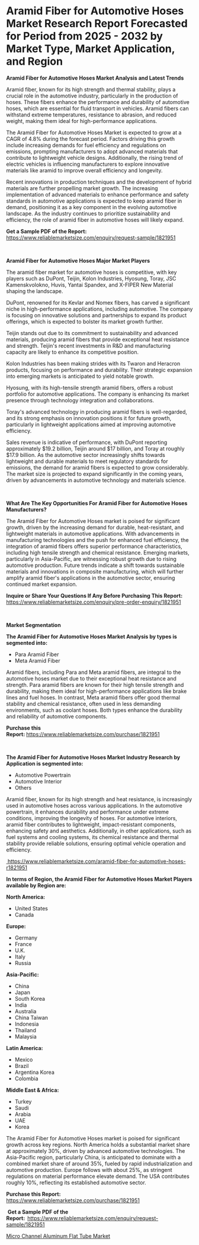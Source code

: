 <p><h1>Aramid Fiber for Automotive Hoses Market Research Report Forecasted for Period from 2025 -  2032 by Market Type, Market Application, and Region</h1></p><p><strong>Aramid Fiber for Automotive Hoses Market Analysis and Latest Trends</strong></p>
<p><p>Aramid fiber, known for its high strength and thermal stability, plays a crucial role in the automotive industry, particularly in the production of hoses. These fibers enhance the performance and durability of automotive hoses, which are essential for fluid transport in vehicles. Aramid fibers can withstand extreme temperatures, resistance to abrasion, and reduced weight, making them ideal for high-performance applications. </p><p>The Aramid Fiber for Automotive Hoses Market is expected to grow at a CAGR of 4.8% during the forecast period. Factors driving this growth include increasing demands for fuel efficiency and regulations on emissions, prompting manufacturers to adopt advanced materials that contribute to lightweight vehicle designs. Additionally, the rising trend of electric vehicles is influencing manufacturers to explore innovative materials like aramid to improve overall efficiency and longevity. </p><p>Recent innovations in production techniques and the development of hybrid materials are further propelling market growth. The increasing implementation of advanced materials to enhance performance and safety standards in automotive applications is expected to keep aramid fiber in demand, positioning it as a key component in the evolving automotive landscape. As the industry continues to prioritize sustainability and efficiency, the role of aramid fiber in automotive hoses will likely expand.</p></p>
<p><strong>Get a Sample PDF of the Report:&nbsp;</strong> <a href="https://www.reliablemarketsize.com/enquiry/request-sample/1821951?utm_campaign=2442&utm_medium=2&utm_source=Github&utm_content=ia&utm_term=03042025&utm_id=aramid-fiber-for-automotive-hoses">https://www.reliablemarketsize.com/enquiry/request-sample/1821951</a></p>
<p>&nbsp;</p>
<p><strong>Aramid Fiber for Automotive Hoses Major Market Players</strong></p>
<p><p>The aramid fiber market for automotive hoses is competitive, with key players such as DuPont, Teijin, Kolon Industries, Hyosung, Toray, JSC Kamenskvolokno, Huvis, Yantai Spandex, and X-FIPER New Material shaping the landscape. </p><p>DuPont, renowned for its Kevlar and Nomex fibers, has carved a significant niche in high-performance applications, including automotive. The company is focusing on innovative solutions and partnerships to expand its product offerings, which is expected to bolster its market growth further.</p><p>Teijin stands out due to its commitment to sustainability and advanced materials, producing aramid fibers that provide exceptional heat resistance and strength. Teijin's recent investments in R&D and manufacturing capacity are likely to enhance its competitive position.</p><p>Kolon Industries has been making strides with its Twaron and Heracron products, focusing on performance and durability. Their strategic expansion into emerging markets is anticipated to yield notable growth.</p><p>Hyosung, with its high-tensile strength aramid fibers, offers a robust portfolio for automotive applications. The company is enhancing its market presence through technology integration and collaborations.</p><p>Toray's advanced technology in producing aramid fibers is well-regarded, and its strong emphasis on innovation positions it for future growth, particularly in lightweight applications aimed at improving automotive efficiency.</p><p>Sales revenue is indicative of performance, with DuPont reporting approximately $19.2 billion, Teijin around $17 billion, and Toray at roughly $17.9 billion. As the automotive sector increasingly shifts towards lightweight and durable materials to meet regulatory standards for emissions, the demand for aramid fibers is expected to grow considerably. The market size is projected to expand significantly in the coming years, driven by advancements in automotive technology and materials science.</p></p>
<p>&nbsp;</p>
<p><strong>What Are The Key Opportunities For Aramid Fiber for Automotive Hoses Manufacturers?</strong></p>
<p><p>The Aramid Fiber for Automotive Hoses market is poised for significant growth, driven by the increasing demand for durable, heat-resistant, and lightweight materials in automotive applications. With advancements in manufacturing technologies and the push for enhanced fuel efficiency, the integration of aramid fibers offers superior performance characteristics, including high tensile strength and chemical resistance. Emerging markets, particularly in Asia-Pacific, are witnessing robust growth due to rising automotive production. Future trends indicate a shift towards sustainable materials and innovations in composite manufacturing, which will further amplify aramid fiber's applications in the automotive sector, ensuring continued market expansion.</p></p>
<p><strong>Inquire or Share Your Questions If Any Before Purchasing This Report:</strong> <a href="https://www.reliablemarketsize.com/enquiry/pre-order-enquiry/1821951?utm_campaign=2442&utm_medium=2&utm_source=Github&utm_content=ia&utm_term=03042025&utm_id=aramid-fiber-for-automotive-hoses">https://www.reliablemarketsize.com/enquiry/pre-order-enquiry/1821951</a></p>
<p>&nbsp;</p>
<p><strong>Market Segmentation</strong></p>
<p><strong>The Aramid Fiber for Automotive Hoses Market Analysis by types is segmented into:</strong></p>
<p><ul><li>Para Aramid Fiber</li><li>Meta Aramid Fiber</li></ul></p>
<p><p>Aramid fibers, including Para and Meta aramid fibers, are integral to the automotive hoses market due to their exceptional heat resistance and strength. Para aramid fibers are known for their high tensile strength and durability, making them ideal for high-performance applications like brake lines and fuel hoses. In contrast, Meta aramid fibers offer good thermal stability and chemical resistance, often used in less demanding environments, such as coolant hoses. Both types enhance the durability and reliability of automotive components.</p></p>
<p><strong>Purchase this Report:&nbsp;</strong><a href="https://www.reliablemarketsize.com/purchase/1821951?utm_campaign=2442&utm_medium=2&utm_source=Github&utm_content=ia&utm_term=03042025&utm_id=aramid-fiber-for-automotive-hoses">https://www.reliablemarketsize.com/purchase/1821951</a></p>
<p>&nbsp;</p>
<p><strong>The Aramid Fiber for Automotive Hoses Market Industry Research by Application is segmented into:</strong></p>
<p><ul><li>Automotive Powertrain</li><li>Automotive Interior</li><li>Others</li></ul></p>
<p><p>Aramid fiber, known for its high strength and heat resistance, is increasingly used in automotive hoses across various applications. In the automotive powertrain, it enhances durability and performance under extreme conditions, improving the longevity of hoses. For automotive interiors, aramid fiber contributes to lightweight, impact-resistant components, enhancing safety and aesthetics. Additionally, in other applications, such as fuel systems and cooling systems, its chemical resistance and thermal stability provide reliable solutions, ensuring optimal vehicle operation and efficiency.</p></p>
<p><a href="https://www.reliablemarketsize.com/aramid-fiber-for-automotive-hoses-r1821951?utm_campaign=2442&utm_medium=2&utm_source=Github&utm_content=ia&utm_term=03042025&utm_id=aramid-fiber-for-automotive-hoses">&nbsp;https://www.reliablemarketsize.com/aramid-fiber-for-automotive-hoses-r1821951</a></p>
<p><strong>In terms of Region, the Aramid Fiber for Automotive Hoses Market Players available by Region are:</strong></p>
<p>
    <p> <strong> North America: </strong>
        <ul>
            <li>United States</li>
            <li>Canada</li>
        </ul>
        </p> 
    <p> <strong> Europe: </strong>
        <ul>
            <li>Germany</li>
            <li>France</li>
            <li>U.K.</li>
            <li>Italy</li>
            <li>Russia</li>
        </ul>
        </p> 
    <p> <strong> Asia-Pacific: </strong>
        <ul>
            <li>China</li>
            <li>Japan</li>
            <li>South Korea</li>
            <li>India</li>
            <li>Australia</li>
            <li>China Taiwan</li>
            <li>Indonesia</li>
            <li>Thailand</li>
            <li>Malaysia</li>
        </ul>
        </p> 
    <p> <strong> Latin America: </strong>
        <ul>
            <li>Mexico</li>
            <li>Brazil</li>
            <li>Argentina Korea</li>
            <li>Colombia</li>
        </ul>
        </p> 
    <p> <strong> Middle East & Africa: </strong>
        <ul>
            <li>Turkey</li>
            <li>Saudi</li>
            <li>Arabia</li>
            <li>UAE</li>
            <li>Korea</li>
        </ul>
    </p>
    </p>
<p><p>The Aramid Fiber for Automotive Hoses market is poised for significant growth across key regions. North America holds a substantial market share at approximately 30%, driven by advanced automotive technologies. The Asia-Pacific region, particularly China, is anticipated to dominate with a combined market share of around 35%, fueled by rapid industrialization and automotive production. Europe follows with about 25%, as stringent regulations on material performance elevate demand. The USA contributes roughly 10%, reflecting its established automotive sector.</p></p>
<p><strong>Purchase this Report: </strong><a href="https://www.reliablemarketsize.com/purchase/1821951?utm_campaign=2442&utm_medium=2&utm_source=Github&utm_content=ia&utm_term=03042025&utm_id=aramid-fiber-for-automotive-hoses">https://www.reliablemarketsize.com/purchase/1821951</a></p>
<p>&nbsp;<strong>Get a Sample PDF of the Report:&nbsp;&nbsp;</strong><a href="https://www.reliablemarketsize.com/enquiry/request-sample/1821951?utm_campaign=2442&utm_medium=2&utm_source=Github&utm_content=ia&utm_term=03042025&utm_id=aramid-fiber-for-automotive-hoses">https://www.reliablemarketsize.com/enquiry/request-sample/1821951</a></p>
<p><strong></strong></p>
<p><p><a href="https://github.com/FahadAhmed223/Market-Research-Report-List-2/blob/main/micro-channel-aluminum-flat-tube-market.md?utm_campaign=2442&utm_medium=2&utm_source=Github&utm_content=ia&utm_term=03042025&utm_id=aramid-fiber-for-automotive-hoses">Micro Channel Aluminum Flat Tube Market</a></p></p>